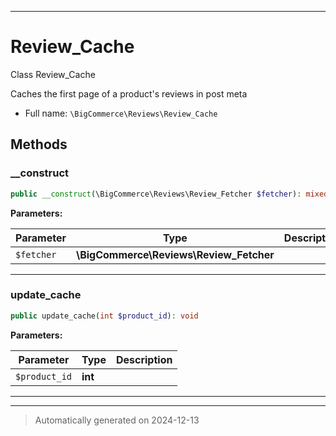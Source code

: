 ***

# Review_Cache

Class Review_Cache

Caches the first page of a product's reviews in post meta

* Full name: `\BigCommerce\Reviews\Review_Cache`




## Methods


### __construct



```php
public __construct(\BigCommerce\Reviews\Review_Fetcher $fetcher): mixed
```








**Parameters:**

| Parameter | Type | Description |
|-----------|------|-------------|
| `$fetcher` | **\BigCommerce\Reviews\Review_Fetcher** |  |





***

### update_cache



```php
public update_cache(int $product_id): void
```








**Parameters:**

| Parameter | Type | Description |
|-----------|------|-------------|
| `$product_id` | **int** |  |





***


***
> Automatically generated on 2024-12-13

